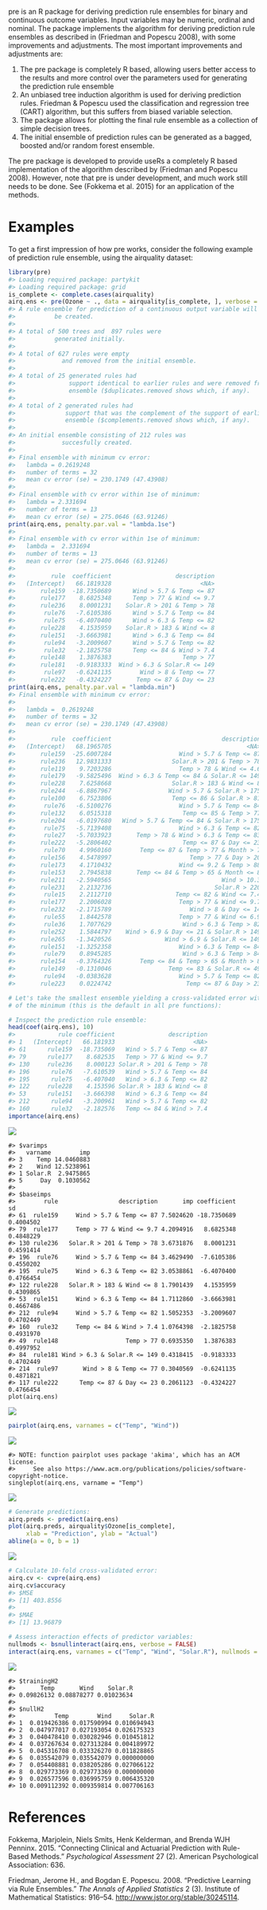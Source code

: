 pre is an R package for deriving prediction rule ensembles for binary and continuous outcome variables. Input variables may be numeric, ordinal and nominal. The package implements the algorithm for deriving prediction rule ensembles as described in (Friedman and Popescu 2008), with some improvements and adjustments. The most important improvements and adjustments are:

1.  The pre package is completely R based, allowing users better access to the results and more control over the parameters used for generating the prediction rule ensemble
2.  An unbiased tree induction algorithm is used for deriving prediction rules. Friedman & Popescu used the classification and regression tree (CART) algorithm, but this suffers from biased variable selection.
3.  The package allows for plotting the final rule ensemble as a collection of simple decision trees.
4.  The initial ensemble of prediction rules can be generated as a bagged, boosted and/or random forest ensemble.

The pre package is developed to provide useRs a completely R based implementation of the algorithm described by (Friedman and Popescu 2008). However, note that pre is under development, and much work still needs to be done. See (Fokkema et al. 2015) for an application of the methods.

Examples
========

To get a first impression of how pre works, consider the following example of prediction rule ensemble, using the airquality dataset:

``` r
library(pre)
#> Loading required package: partykit
#> Loading required package: grid
is_complete <- complete.cases(airquality)
airq.ens <- pre(Ozone ~ ., data = airquality[is_complete, ], verbose = TRUE)
#> A rule ensemble for prediction of a continuous output variable will 
#>           be created.
#> 
#> A total of 500 trees and  897 rules were 
#>           generated initially.
#> 
#> A total of 627 rules were empty
#>             and removed from the initial ensemble.
#> 
#> A total of 25 generated rules had 
#>               support identical to earlier rules and were removed from the initial 
#>               ensemble ($duplicates.removed shows which, if any).
#> 
#> A total of 2 generated rules had 
#>              support that was the complement of the support of earlier rules and were removed from the initial 
#>              ensemble ($complements.removed shows which, if any).
#> 
#> An initial ensemble consisting of 212 rules was 
#>             succesfully created.
#> 
#> Final ensemble with minimum cv error: 
#>   lambda = 0.2619248
#>   number of terms = 32
#>   mean cv error (se) = 230.1749 (47.43908)
#> 
#> Final ensemble with cv error within 1se of minimum: 
#>   lambda = 2.331694
#>   number of terms = 13
#>   mean cv error (se) = 275.0646 (63.91246)
print(airq.ens, penalty.par.val = "lambda.1se")
#> 
#> Final ensemble with cv error within 1se of minimum: 
#>   lambda =  2.331694
#>   number of terms = 13
#>   mean cv error (se) = 275.0646 (63.91246) 
#> 
#>          rule  coefficient                  description
#>   (Intercept)   66.1819328                         <NA>
#>       rule159  -18.7350689      Wind > 5.7 & Temp <= 87
#>       rule177    8.6825348      Temp > 77 & Wind <= 9.7
#>       rule236    8.0001231    Solar.R > 201 & Temp > 78
#>        rule76   -7.6105386      Wind > 5.7 & Temp <= 84
#>        rule75   -6.4070400      Wind > 6.3 & Temp <= 82
#>       rule228    4.1535959    Solar.R > 183 & Wind <= 8
#>       rule151   -3.6663981      Wind > 6.3 & Temp <= 84
#>        rule94   -3.2009607      Wind > 5.7 & Temp <= 82
#>        rule32   -2.1825758      Temp <= 84 & Wind > 7.4
#>       rule148    1.3876383                    Temp > 77
#>       rule181   -0.9183333  Wind > 6.3 & Solar.R <= 149
#>        rule97   -0.6241135        Wind > 8 & Temp <= 77
#>       rule222   -0.4324227       Temp <= 87 & Day <= 23
print(airq.ens, penalty.par.val = "lambda.min")
#> Final ensemble with minimum cv error: 
#> 
#>   lambda =  0.2619248
#>   number of terms = 32
#>   mean cv error (se) = 230.1749 (47.43908) 
#> 
#>          rule  coefficient                               description
#>   (Intercept)   68.1965705                                      <NA>
#>       rule159  -25.6007284                   Wind > 5.7 & Temp <= 87
#>       rule236   12.9831333                 Solar.R > 201 & Temp > 78
#>       rule119    9.7203286                   Temp > 78 & Wind <= 4.6
#>       rule179   -9.5825496  Wind > 6.3 & Temp <= 84 & Solar.R <= 149
#>       rule228    7.6258668                 Solar.R > 183 & Wind <= 8
#>       rule244   -6.8867967                Wind > 5.7 & Solar.R > 175
#>       rule100    6.7523806                 Temp <= 86 & Solar.R > 81
#>        rule76   -6.5100276                   Wind > 5.7 & Temp <= 84
#>       rule132    6.0515318                    Temp <= 85 & Temp > 77
#>       rule204   -6.0197680   Wind > 5.7 & Temp <= 84 & Solar.R > 175
#>        rule75   -5.7139408                   Wind > 6.3 & Temp <= 82
#>        rule27   -5.7033923       Temp > 78 & Wind > 6.3 & Temp <= 83
#>       rule222   -5.2806402                    Temp <= 87 & Day <= 23
#>        rule70    4.9960160        Temp <= 87 & Temp > 77 & Month > 7
#>       rule156    4.5478997                      Temp > 77 & Day > 20
#>       rule173    4.1710432                   Wind <= 9.2 & Temp > 88
#>       rule153    2.7945838       Temp <= 84 & Temp > 65 & Month <= 8
#>       rule211   -2.5940565                               Wind > 10.3
#>       rule231    2.2132736                             Solar.R > 220
#>        rule15    2.2112710                  Temp <= 82 & Wind <= 7.4
#>       rule177    2.2006028                   Temp > 77 & Wind <= 9.7
#>       rule232   -2.1715789                      Wind > 8 & Day <= 14
#>        rule55    1.8442578                   Temp > 77 & Wind <= 6.9
#>        rule36    1.7077629                    Wind > 6.3 & Temp > 82
#>       rule252    1.5844797    Wind > 6.9 & Day <= 21 & Solar.R > 149
#>       rule265   -1.3420526               Wind > 6.9 & Solar.R <= 149
#>       rule151   -1.3252358                   Wind > 6.3 & Temp <= 84
#>        rule79    0.8945285                    Wind > 6.3 & Temp > 84
#>       rule154   -0.3764326        Temp <= 84 & Temp > 65 & Month > 8
#>       rule149   -0.1310046                Temp <= 83 & Solar.R <= 49
#>        rule94   -0.0383628                   Wind > 5.7 & Temp <= 82
#>       rule223    0.0224742                     Temp <= 87 & Day > 23
```

``` r
# Let's take the smallest ensemble yielding a cross-validated error within 1se 
# of the minimum (this is the default in all pre functions): 

# Inspect the prediction rule ensemble:
head(coef(airq.ens), 10)
#>            rule coefficient               description
#> 1   (Intercept)   66.181933                      <NA>
#> 61      rule159  -18.735069   Wind > 5.7 & Temp <= 87
#> 79      rule177    8.682535   Temp > 77 & Wind <= 9.7
#> 130     rule236    8.000123 Solar.R > 201 & Temp > 78
#> 196      rule76   -7.610539   Wind > 5.7 & Temp <= 84
#> 195      rule75   -6.407040   Wind > 6.3 & Temp <= 82
#> 122     rule228    4.153596 Solar.R > 183 & Wind <= 8
#> 53      rule151   -3.666398   Wind > 6.3 & Temp <= 84
#> 212      rule94   -3.200961   Wind > 5.7 & Temp <= 82
#> 160      rule32   -2.182576   Temp <= 84 & Wind > 7.4
importance(airq.ens)
```

![](README-figures/README-unnamed-chunk-3-1.png)

    #> $varimps
    #>   varname        imp
    #> 3    Temp 14.0460883
    #> 2    Wind 12.5238961
    #> 1 Solar.R  2.9475865
    #> 5     Day  0.1030562
    #> 
    #> $baseimps
    #>        rule                 description       imp coefficient        sd
    #> 61  rule159     Wind > 5.7 & Temp <= 87 7.5024620 -18.7350689 0.4004502
    #> 79  rule177     Temp > 77 & Wind <= 9.7 4.2094916   8.6825348 0.4848229
    #> 130 rule236   Solar.R > 201 & Temp > 78 3.6731876   8.0001231 0.4591414
    #> 196  rule76     Wind > 5.7 & Temp <= 84 3.4629490  -7.6105386 0.4550202
    #> 195  rule75     Wind > 6.3 & Temp <= 82 3.0538861  -6.4070400 0.4766454
    #> 122 rule228   Solar.R > 183 & Wind <= 8 1.7901439   4.1535959 0.4309865
    #> 53  rule151     Wind > 6.3 & Temp <= 84 1.7112860  -3.6663981 0.4667486
    #> 212  rule94     Wind > 5.7 & Temp <= 82 1.5052353  -3.2009607 0.4702449
    #> 160  rule32     Temp <= 84 & Wind > 7.4 1.0764398  -2.1825758 0.4931970
    #> 49  rule148                   Temp > 77 0.6935350   1.3876383 0.4997952
    #> 84  rule181 Wind > 6.3 & Solar.R <= 149 0.4318415  -0.9183333 0.4702449
    #> 214  rule97       Wind > 8 & Temp <= 77 0.3040569  -0.6241135 0.4871821
    #> 117 rule222      Temp <= 87 & Day <= 23 0.2061123  -0.4324227 0.4766454
    plot(airq.ens)

![](README-figures/README-unnamed-chunk-3-2.png)

``` r
pairplot(airq.ens, varnames = c("Temp", "Wind"))
```

![](README-figures/README-unnamed-chunk-3-3.png)

    #> NOTE: function pairplot uses package 'akima', which has an ACM license.
    #>     See also https://www.acm.org/publications/policies/software-copyright-notice.
    singleplot(airq.ens, varname = "Temp")

![](README-figures/README-unnamed-chunk-3-4.png)

``` r
# Generate predictions:
airq.preds <- predict(airq.ens)
plot(airq.preds, airquality$Ozone[is_complete], 
     xlab = "Prediction", ylab = "Actual")
abline(a = 0, b = 1)
```

![](README-figures/README-unnamed-chunk-4-1.png)

``` r
# Calculate 10-fold cross-validated error:
airq.cv <- cvpre(airq.ens)
airq.cv$accuracy
#> $MSE
#> [1] 403.8556
#> 
#> $MAE
#> [1] 13.96879
```

``` r
# Assess interaction effects of predictor variables:
nullmods <- bsnullinteract(airq.ens, verbose = FALSE)
interact(airq.ens, varnames = c("Temp", "Wind", "Solar.R"), nullmods = nullmods)
```

![](README-figures/README-unnamed-chunk-6-1.png)

    #> $trainingH2
    #>       Temp       Wind    Solar.R 
    #> 0.09826132 0.08878277 0.01023634 
    #> 
    #> $nullH2
    #>           Temp        Wind     Solar.R
    #> 1  0.019426386 0.017590994 0.010694943
    #> 2  0.047977017 0.027193054 0.026175323
    #> 3  0.040478410 0.030282946 0.010451812
    #> 4  0.037267634 0.027313284 0.004189972
    #> 5  0.045316708 0.033326270 0.011828865
    #> 6  0.035542079 0.035542079 0.000000000
    #> 7  0.054408881 0.038205286 0.027066122
    #> 8  0.029773369 0.029773369 0.000000000
    #> 9  0.026577596 0.036995759 0.006435320
    #> 10 0.009112392 0.009359814 0.007706163

References
==========

Fokkema, Marjolein, Niels Smits, Henk Kelderman, and Brenda WJH Penninx. 2015. “Connecting Clinical and Actuarial Prediction with Rule-Based Methods.” *Psychological Assessment* 27 (2). American Psychological Association: 636.

Friedman, Jerome H., and Bogdan E. Popescu. 2008. “Predictive Learning via Rule Ensembles.” *The Annals of Applied Statistics* 2 (3). Institute of Mathematical Statistics: 916–54. <http://www.jstor.org/stable/30245114>.
